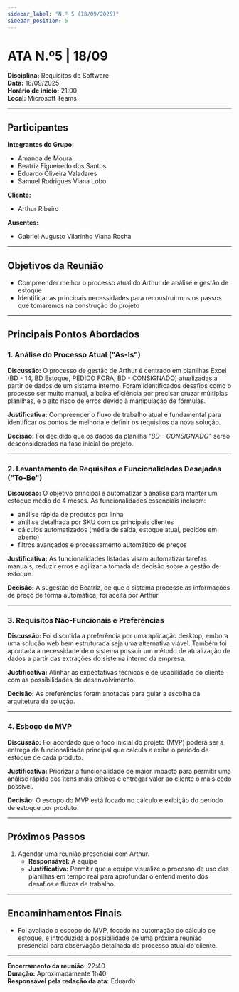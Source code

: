 ```yaml
---
sidebar_label: "N.º 5 (18/09/2025)"
sidebar_position: 5
---
```

# ATA N.º5 | 18/09  

**Disciplina:** Requisitos de Software  
**Data:** 18/09/2025  
**Horário de início:** 21:00  
**Local:** Microsoft Teams  

---

## Participantes  

**Integrantes do Grupo:**  
- Amanda de Moura  
- Beatriz Figueiredo dos Santos  
- Eduardo Oliveira Valadares  
- Samuel Rodrigues Viana Lobo  

**Cliente:**  
- Arthur Ribeiro  

**Ausentes:**  
- Gabriel Augusto Vilarinho Viana Rocha  

---

## Objetivos da Reunião  
- Compreender melhor o processo atual do Arthur de análise e gestão de estoque  
- Identificar as principais necessidades para reconstruirmos os passos que tomaremos na construção do projeto  

---

## Principais Pontos Abordados  

### 1. Análise do Processo Atual ("As-Is")  
**Discussão:** O processo de gestão de Arthur é centrado em planilhas Excel (BD - 14, BD Estoque, PEDIDO FORA, BD - CONSIGNADO) atualizadas a partir de dados de um sistema interno. Foram identificados desafios como o processo ser muito manual, a baixa eficiência por precisar cruzar múltiplas planilhas, e o alto risco de erros devido à manipulação de fórmulas.  

**Justificativa:** Compreender o fluxo de trabalho atual é fundamental para identificar os pontos de melhoria e definir os requisitos da nova solução.  

**Decisão:** Foi decidido que os dados da planilha *"BD - CONSIGNADO"* serão desconsiderados na fase inicial do projeto.  

---

### 2. Levantamento de Requisitos e Funcionalidades Desejadas ("To-Be")  
**Discussão:** O objetivo principal é automatizar a análise para manter um estoque médio de 4 meses. As funcionalidades essenciais incluem:  
- análise rápida de produtos por linha  
- análise detalhada por SKU com os principais clientes  
- cálculos automatizados (média de saída, estoque atual, pedidos em aberto)  
- filtros avançados e processamento automático de preços  

**Justificativa:** As funcionalidades listadas visam automatizar tarefas manuais, reduzir erros e agilizar a tomada de decisão sobre a gestão de estoque.  

**Decisão:** A sugestão de Beatriz, de que o sistema processe as informações de preço de forma automática, foi aceita por Arthur.  

---

### 3. Requisitos Não-Funcionais e Preferências  
**Discussão:** Foi discutida a preferência por uma aplicação desktop, embora uma solução web bem estruturada seja uma alternativa viável. Também foi apontada a necessidade de o sistema possuir um método de atualização de dados a partir das extrações do sistema interno da empresa.  

**Justificativa:** Alinhar as expectativas técnicas e de usabilidade do cliente com as possibilidades de desenvolvimento.  

**Decisão:** As preferências foram anotadas para guiar a escolha da arquitetura da solução.  

---

### 4. Esboço do MVP  
**Discussão:** Foi acordado que o foco inicial do projeto (MVP) poderá ser a entrega da funcionalidade principal que calcula e exibe o período de estoque de cada produto.  

**Justificativa:** Priorizar a funcionalidade de maior impacto para permitir uma análise rápida dos itens mais críticos e entregar valor ao cliente o mais cedo possível.  

**Decisão:** O escopo do MVP está focado no cálculo e exibição do período de estoque por produto.  

---

## Próximos Passos  
1. Agendar uma reunião presencial com Arthur.  
   - **Responsável:** A equipe  
   - **Justificativa:** Permitir que a equipe visualize o processo de uso das planilhas em tempo real para aprofundar o entendimento dos desafios e fluxos de trabalho.  

---

## Encaminhamentos Finais  
- Foi avaliado o escopo do MVP, focado na automação do cálculo de estoque, e introduzida a possibilidade de uma próxima reunião presencial para observação detalhada do processo atual do cliente.  

---

**Encerramento da reunião:** 22:40  
**Duração:** Aproximadamente 1h40  
**Responsável pela redação da ata:** Eduardo  
